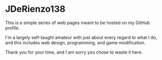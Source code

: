 # JDeRienzo138

This is a simple series of web pages meant to be hosted on my GitHub profile.

I'm a largely self-taught amateur with just about every regard to what I do, and this includes web design, programming, and game modification.

Thank you for your time, and I am sorry you chose to waste it here.